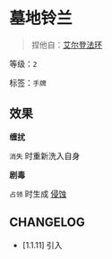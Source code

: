 # 墓地铃兰

> 捏他自：[艾尔登法环](https://wiki.biligame.com/eldenring/%E5%A2%93%E5%9C%B0%E9%93%83%E5%85%B0%E3%80%90%EF%BC%91%E3%80%91%E6%96%87%E6%9C%AC)

等级：`2`

标签：`手牌`

## 效果

**缠扰**

`消失` 时重新洗入自身

**剧毒**

`占领` 时生成 [侵蚀](../卡牌组/侵蚀.md)

## CHANGELOG

- [1.1.11] 引入
